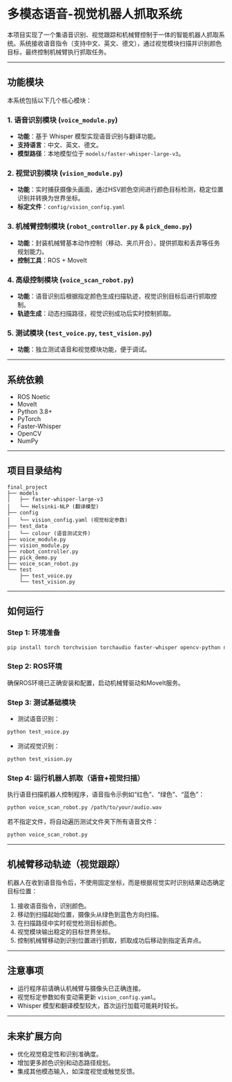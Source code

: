 # 多模态语音-视觉机器人抓取系统

本项目实现了一个集语音识别、视觉跟踪和机械臂控制于一体的智能机器人抓取系统。系统接收语音指令（支持中文、英文、德文），通过视觉模块扫描并识别颜色目标，最终控制机械臂执行抓取任务。

---

## 功能模块

本系统包括以下几个核心模块：

### 1. 语音识别模块 (`voice_module.py`)

* **功能**：基于 Whisper 模型实现语音识别与翻译功能。
* **支持语言**：中文、英文、德文。
* **模型路径**：本地模型位于 `models/faster-whisper-large-v3`。

### 2. 视觉识别模块 (`vision_module.py`)

* **功能**：实时捕获摄像头画面，通过HSV颜色空间进行颜色目标检测，稳定位置识别并转换为世界坐标。
* **标定文件**：`config/vision_config.yaml`

### 3. 机械臂控制模块 (`robot_controller.py` & `pick_demo.py`)

* **功能**：封装机械臂基本动作控制（移动、夹爪开合），提供抓取和丢弃等任务规划能力。
* **控制工具**：ROS + MoveIt

### 4. 高级控制模块 (`voice_scan_robot.py`)

* **功能**：语音识别后根据指定颜色生成扫描轨迹，视觉识别目标后进行抓取控制。
* **轨迹生成**：动态扫描路径，视觉识别成功后实时控制抓取。

### 5. 测试模块 (`test_voice.py`, `test_vision.py`)

* **功能**：独立测试语音和视觉模块功能，便于调试。

---

## 系统依赖

* ROS Noetic
* MoveIt
* Python 3.8+
* PyTorch
* Faster-Whisper
* OpenCV
* NumPy

---

## 项目目录结构

```
final_project
├── models
│   ├── faster-whisper-large-v3
│   └── Helsinki-NLP (翻译模型)
├── config
│   └── vision_config.yaml (视觉标定参数)
├── test_data
│   └── colour (语音测试文件)
├── voice_module.py
├── vision_module.py
├── robot_controller.py
├── pick_demo.py
├── voice_scan_robot.py
└── test
    ├── test_voice.py
    └── test_vision.py
```

---

## 如何运行

### Step 1: 环境准备

```bash
pip install torch torchvision torchaudio faster-whisper opencv-python numpy pyyaml transformers
```

### Step 2: ROS环境

确保ROS环境已正确安装和配置，启动机械臂驱动和MoveIt服务。

### Step 3: 测试基础模块

* 测试语音识别：

```bash
python test_voice.py
```

* 测试视觉识别：

```bash
python test_vision.py
```

### Step 4: 运行机器人抓取（语音+视觉扫描）

执行语音扫描机器人控制程序，语音指令示例如“红色”、“绿色”、“蓝色”：

```bash
python voice_scan_robot.py /path/to/your/audio.wav
```

若不指定文件，将自动遍历测试文件夹下所有语音文件：

```bash
python voice_scan_robot.py
```

---

## 机械臂移动轨迹（视觉跟踪）

机器人在收到语音指令后，不使用固定坐标，而是根据视觉实时识别结果动态确定目标位置：

1. 接收语音指令，识别颜色。
2. 移动到扫描起始位置，摄像头从绿色到蓝色方向扫描。
3. 在扫描路径中实时视觉检测目标颜色。
4. 视觉模块输出稳定的目标世界坐标。
5. 控制机械臂移动到识别位置进行抓取，抓取成功后移动到指定丢弃点。

---

## 注意事项

* 运行程序前请确认机械臂与摄像头已正确连接。
* 视觉标定参数如有变动需更新 `vision_config.yaml`。
* Whisper 模型和翻译模型较大，首次运行加载可能耗时较长。

---

## 未来扩展方向

* 优化视觉稳定性和识别准确度。
* 增加更多颜色识别和动态路径规划。
* 集成其他模态输入，如深度视觉或触觉反馈。

